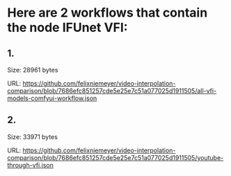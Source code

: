 # Here are 2 workflows that contain the node IFUnet VFI:

## 1. 

Size: 28961 bytes

URL: https://github.com/felixniemeyer/video-interpolation-comparison/blob/7686efc851257cde5e25e7c51a077025d1911505/all-vfi-models-comfyui-workflow.json

## 2. 

Size: 33971 bytes

URL: https://github.com/felixniemeyer/video-interpolation-comparison/blob/7686efc851257cde5e25e7c51a077025d1911505/youtube-through-vfi.json

